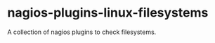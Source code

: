 nagios-plugins-linux-filesystems
================================

A collection of nagios plugins to check filesystems.
